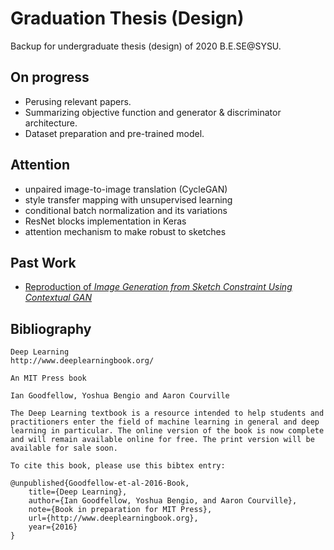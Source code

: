# Graduation Thesis (Design)
 Backup for undergraduate thesis (design) of 2020 B.E.SE@SYSU.

## On progress

- Perusing relevant papers.
- Summarizing objective function and generator & discriminator architecture.
- Dataset preparation and pre-trained model.



## Attention

- unpaired image-to-image translation (CycleGAN)
- style transfer mapping with unsupervised learning 
- conditional batch normalization and its variations 
- ResNet blocks implementation in Keras
- attention mechanism to make robust to sketches



## Past Work

- [Reproduction of *Image Generation from Sketch Constraint Using Contextual GAN*](https://github.com/hansenbeast/2019-SYSU-DM/tree/master/Final_Project)

  

## Bibliography

```
Deep Learning
http://www.deeplearningbook.org/

An MIT Press book

Ian Goodfellow, Yoshua Bengio and Aaron Courville

The Deep Learning textbook is a resource intended to help students and practitioners enter the field of machine learning in general and deep learning in particular. The online version of the book is now complete and will remain available online for free. The print version will be available for sale soon.

To cite this book, please use this bibtex entry:

@unpublished{Goodfellow-et-al-2016-Book,
    title={Deep Learning},
    author={Ian Goodfellow, Yoshua Bengio, and Aaron Courville},
    note={Book in preparation for MIT Press},
    url={http://www.deeplearningbook.org},
    year={2016}
}
```



